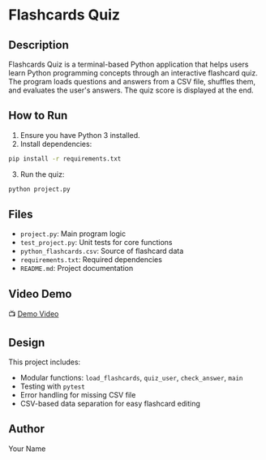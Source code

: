 # Flashcards Quiz

## Description

Flashcards Quiz is a terminal-based Python application that helps users learn Python programming concepts through an interactive flashcard quiz. The program loads questions and answers from a CSV file, shuffles them, and evaluates the user's answers. The quiz score is displayed at the end.

## How to Run

1. Ensure you have Python 3 installed.
2. Install dependencies:
```bash
pip install -r requirements.txt
```
3. Run the quiz:
```bash
python project.py
```

## Files

- `project.py`: Main program logic
- `test_project.py`: Unit tests for core functions
- `python_flashcards.csv`: Source of flashcard data
- `requirements.txt`: Required dependencies
- `README.md`: Project documentation

## Video Demo

📺 [Demo Video](https://youtu.be/your_demo_link_here)

## Design

This project includes:
- Modular functions: `load_flashcards`, `quiz_user`, `check_answer`, `main`
- Testing with `pytest`
- Error handling for missing CSV file
- CSV-based data separation for easy flashcard editing

## Author

Your Name
